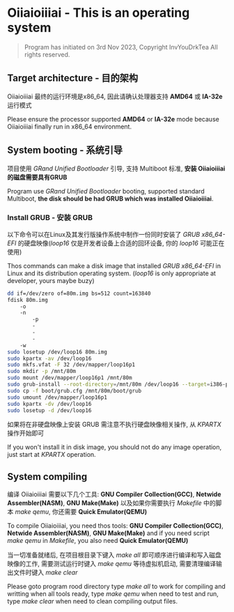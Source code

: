 # Oiiaioiiiai - This is an operating system
> Program has initiated on 3rd Nov 2023, 
> Copyright InvYouDrkTea All rights reserved.

## Target architecture - 目的架构
Oiiaioiiiai 最终的运行环境是x86_64, 因此请确认处理器支持 **AMD64** 或 **IA-32e** 运行模式

Please ensure the processor supported **AMD64** or **IA-32e** mode because Oiiaioiiiai finally run in x86_64 environment.

## System booting - 系统引导
项目使用 *GRand Unified Bootloader* 引导, 支持 Multiboot 标准, **安装 Oiiaioiiiai 的磁盘需要具有GRUB**

Program use *GRand Unified Bootloader* booting, supported standard Multiboot, **the disk should be had GRUB which was installed Oiiaioiiiai**.

### Install GRUB - 安装 GRUB
以下命令可以在Linux及其发行版操作系统中制作一份同时安装了 *GRUB x86_64-EFI* 的硬盘映像(*loop16* 仅是开发者设备上合适的回环设备, 你的 *loop16* 可能正在使用)

Thos commands can make a disk image that installed *GRUB x86_64-EFI* in Linux and its distribution operating system. (*loop16* is only appropriate at developer, yours maybe buzy)

```bash
dd if=/dev/zero of=80m.img bs=512 count=163840
fdisk 80m.img
    -o
    -n
        -p
        -
        -
        -
    -w
sudo losetup /dev/loop16 80m.img
sudo kpartx -av /dev/loop16
sudo mkfs.vfat -F 32 /dev/mapper/loop16p1
sudo mkdir -p /mnt/80m
sudo mount /dev/mapper/loop16p1 /mnt/80m
sudo grub-install --root-directory=/mnt/80m /dev/loop16 --target=i386-pc
sudo cp -f boot/grub.cfg /mnt/80m/boot/grub
sudo umount /dev/mapper/loop16p1
sudo kpartx -dv /dev/loop16
sudo losetup -d /dev/loop16
```

如果将在非硬盘映像上安装 GRUB 需注意不执行硬盘映像相关操作, 从 *KPARTX* 操作开始即可

If you won't install it in disk image, you should not do any image operation, just start at *KPARTX* operation.

## System compiling
编译 Oiiaioiiiai 需要以下几个工具: **GNU Compiler Collection(GCC)**, **Netwide Assembler(NASM)**, **GNU Make(Make)** 以及如果你需要执行 *Makefile* 中的脚本 *make qemu*, 你还需要 **Quick Emulator(QEMU)**

To compile Oiiaioiiiai, you need thos tools: **GNU Compiler Collection(GCC)**, **Netwide Assembler(NASM)**, **GNU Make(Make)** and if you need script *make qemu* in *Makefile*, you also need **Quick Emulator(QEMU)**

当一切准备就绪后, 在项目根目录下键入 *make all* 即可顺序进行编译和写入磁盘映像的工作, 需要测试运行时键入 *make qemu* 等待虚拟机启动, 需要清理编译输出文件时键入 *make clear*

Please goto program rood directory type *make all* to work for compiling and writting when all tools ready, type *make qemu* when need to test and run, type *make clear* when need to clean compiling output files.
